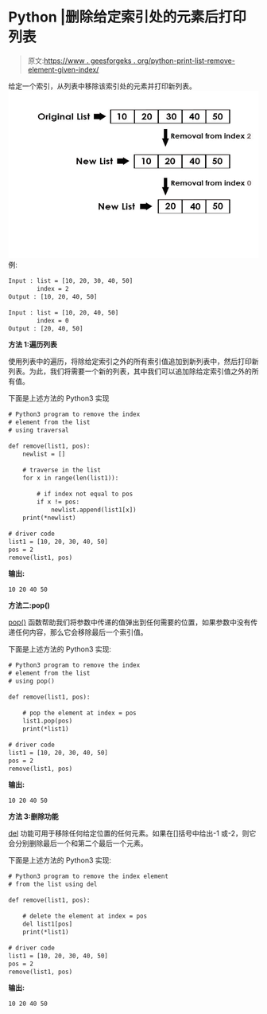 # Python |删除给定索引处的元素后打印列表

> 原文:[https://www . geesforgeks . org/python-print-list-remove-element-given-index/](https://www.geeksforgeeks.org/python-print-list-removing-element-given-index/)

给定一个索引，从列表中移除该索引处的元素并打印新列表。
![](img/dd785135cb5771c53efce61917e346bb.png)
例:

```
Input : list = [10, 20, 30, 40, 50] 
        index = 2
Output : [10, 20, 40, 50] 

Input : list = [10, 20, 40, 50] 
        index = 0 
Output : [20, 40, 50] 

```

**方法 1:遍历列表**

使用列表中的遍历，将除给定索引之外的所有索引值追加到新列表中，然后打印新列表。为此，我们将需要一个新的列表，其中我们可以追加除给定索引值之外的所有值。

下面是上述方法的 Python3 实现

```
# Python3 program to remove the index 
# element from the list 
# using traversal 

def remove(list1, pos):
    newlist = []

    # traverse in the list
    for x in range(len(list1)):

        # if index not equal to pos
        if x != pos:
            newlist.append(list1[x]) 
    print(*newlist)  

# driver code
list1 = [10, 20, 30, 40, 50]
pos = 2
remove(list1, pos)
```

**输出:**

```
10 20 40 50

```

**方法二:pop()**

[pop()](https://www.geeksforgeeks.org/list-methods-in-python-set-2-del-remove-sort-insert-pop-extend/) 函数帮助我们将参数中传递的值弹出到任何需要的位置，如果参数中没有传递任何内容，那么它会移除最后一个索引值。

下面是上述方法的 Python3 实现:

```
# Python3 program to remove the index 
# element from the list 
# using pop()

def remove(list1, pos):

    # pop the element at index = pos
    list1.pop(pos) 
    print(*list1)

# driver code
list1 = [10, 20, 30, 40, 50]
pos = 2
remove(list1, pos)
```

**输出:**

```
10 20 40 50

```

**方法 3:删除功能**

[del](https://www.google.com/url?q=https://www.geeksforgeeks.org/list-methods-in-python-set-2-del-remove-sort-insert-pop-extend/&sa=U&ved=0ahUKEwjUm6aPgaHYAhXIpI8KHdodDX8QFggEMAA&client=internal-uds-cse&cx=009682134359037907028:tj6eafkv_be&usg=AOvVaw2-UDkKMNKMJMyGMoxoEkjH) 功能可用于移除任何给定位置的任何元素。如果在[]括号中给出-1 或-2，则它会分别删除最后一个和第二个最后一个元素。

下面是上述方法的 Python3 实现:

```
# Python3 program to remove the index element
# from the list using del

def remove(list1, pos):

    # delete the element at index = pos
    del list1[pos] 
    print(*list1)

# driver code
list1 = [10, 20, 30, 40, 50]
pos = 2
remove(list1, pos)
```

**输出:**

```
10 20 40 50

```